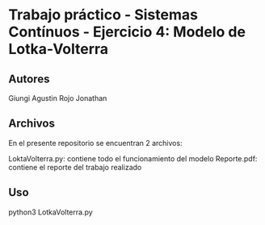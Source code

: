 # Trabajo práctico - Sistemas Contínuos - Ejercicio 4: Modelo de Lotka-Volterra

## Autores
Giungi Agustin
Rojo Jonathan

## Archivos
En el presente repositorio se encuentran 2 archivos:

LoktaVolterra.py: contiene todo el funcionamiento del modelo
Reporte.pdf: contiene el reporte del trabajo realizado

## Uso
   python3 LotkaVolterra.py
